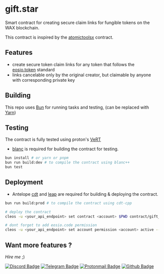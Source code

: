 # gift.star

Smart contract for creating secure claim links for fungible tokens on the WAX blockchain.

This contract is inspired by the [atomictoolsx](https://waxblock.io/account/atomictoolsx) contract.

## Features

-   create secure token claim links for any token that follows the [eosio.token](https://github.com/AntelopeIO/reference-contracts/blob/main/contracts/eosio.token) standard
-   links cancelable only by the original creator, but claimable by anyone with corresponding private key

## Building

This repo uses [Bun](https://bun.sh/) for running tasks and testing, (can be replaced with [Yarn](https://yarnpkg.com/))

## Testing

The contract is fully tested using proton's [VeRT](https://docs.protonchain.com/contract-sdk/testing.html)

-   [blanc](https://github.com/haderech/blanc) is required for building the contract for testing.

```bash
bun install # or yarn or pnpm
bun run build:dev # to compile the contract using blanc++
bun test
```

## Deployment

-   Antelope [cdt](https://github.com/AntelopeIO/cdt) and [leap](https://github.com/AntelopeIO/leap) are required for building & deploying the contract.

```bash
bun run build:prod # to compile the contract using cdt-cpp

# deploy the contract
cleos -u <your_api_endpoint> set contract <account> $PWD contract/gift_star.wasm contract/gift_star.abi -p <account>@active

# dont forget to add eosio.code permission
cleos -u <your_api_endpoint> set account permission <account> active --add-code
```

## Want more features ?

_Hire me_ ;)

[![Discord Badge](https://img.shields.io/static/v1?message=Discord&label=benjie_wh&style=flat&logo=discord&color=7289da&logoColor=7289da)](https://discordapp.com/users/789556474002014219)
[![Telegram Badge](https://img.shields.io/static/v1?message=Telegram&label=benjie_wh&style=flat&logo=telegram&color=229ED9)](https://t.me/benjie_wh)
[![Protonmail Badge](https://img.shields.io/static/v1?message=Email&label=ProtonMail&style=flat&logo=protonmail&color=6d4aff&logoColor=white)](mailto:benjiewheeler@protonmail.com)
[![Github Badge](https://img.shields.io/static/v1?message=Github&label=benjiewheeler&style=flat&logo=github&color=171515)](https://github.com/benjiewheeler)
